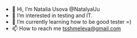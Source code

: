 - 👋 Hi, I’m Natalia Usova @NatalyaUu
- 👀 I’m interested in testing and IT.
- 🌱 I’m currently learning how to be good tester =)
- 📫 How to reach me tsshmeleva@gmail.com

<!---
NatalyaUu/NatalyaUu is a ✨ special ✨ repository because its `README.md` (this file) appears on your GitHub profile.
You can click the Preview link to take a look at your changes.
--->
